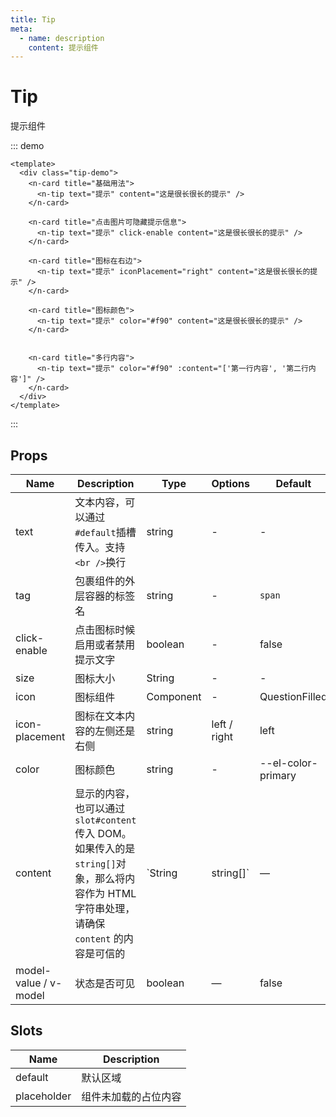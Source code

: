 ```yaml
---
title: Tip
meta:
  - name: description
    content: 提示组件
---
```


# Tip

提示组件

::: demo

```vue
<template>
  <div class="tip-demo">
    <n-card title="基础用法">
      <n-tip text="提示" content="这是很长很长的提示" />
    </n-card>

    <n-card title="点击图片可隐藏提示信息">
      <n-tip text="提示" click-enable content="这是很长很长的提示" />
    </n-card>

    <n-card title="图标在右边">
      <n-tip text="提示" iconPlacement="right" content="这是很长很长的提示" />
    </n-card>

    <n-card title="图标颜色">
      <n-tip text="提示" color="#f90" content="这是很长很长的提示" />
    </n-card>
      
      
    <n-card title="多行内容">
      <n-tip text="提示" color="#f90" :content="['第一行内容', '第二行内容']" />
    </n-card>
  </div>
</template>
```

:::

## Props

| Name | Description | Type | Options | Default |
| --- | --- | --- | --- | --- |
| text | 文本内容，可以通过`#default`插槽传入。支持`<br />`换行 | string | - | - |
| tag | 包裹组件的外层容器的标签名 | string | - | `span` |
| click-enable | 点击图标时候启用或者禁用提示文字 | boolean | - | false |
| size | 图标大小 | String | - | - |
| icon | 图标组件 | Component | - | QuestionFilled |
| icon-placement | 图标在文本内容的左侧还是右侧 | string | left / right | left |
| color | 图标颜色 | string | - | --el-color-primary |
| content | 显示的内容，也可以通过 `slot#content` 传入 DOM。如果传入的是`string[]`对象，那么将内容作为 HTML 字符串处理，请确保 `content` 的内容是可信的 | `String| string[]` | — | — |
| model-value / v-model | 状态是否可见 | boolean | — | false |

## Slots

| Name        | Description          |
| ----------- | -------------------- |
| default     | 默认区域             |
| placeholder | 组件未加载的占位内容 |
